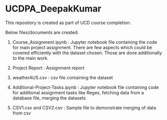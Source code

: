 # UCDPA_DeepakKumar

This repository is created as part of UCD course completion.

Below files/documents are created:
1. Course_Assignment.ipynb : Jupyter notebook file containing the code for main project assignment. There are few aspects which could be covered efficiently with the dataset chosen. Those are done additionally to the main work.

2. Project Report : Assignment report 

3. weatherAUS.csv : csv file containing the dataset

4. Additional-Project-Tasks.ipynb : Jupyter notebook file containing code for additional assignment tasks like Regex, fetching data from a database file, merging the datasets

5. CSV1.csv and CSV2.csv : Sample file to demonstrate merging of data from csv
